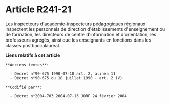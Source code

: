 # Article R241-21

Les inspecteurs d'académie-inspecteurs pédagogiques régionaux inspectent les personnels de direction d'établissements
d'enseignement ou de formation, les directeurs de centre d'information et d'orientation, les professeurs agrégés, ainsi que
les enseignants en fonctions dans les classes postbaccalauréat.

**Liens relatifs à cet article**

	**Anciens textes**:

	  - Décret n°90-675 1990-07-18 art. 2, alinéa 11
	  - Décret n°90-675 du 18 juillet 1990 - art. 2 (V)

	**Codifié par**:

	  - Décret n°2004-703 2004-07-13 JORF 24 février 2004
